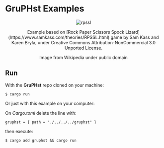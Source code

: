 # GruPHst Examples

<div class="text" align="center">
  <p>
    <img src="https://upload.wikimedia.org/wikipedia/en/c/cc/Rock_paper_scissors_lizard_spock.png" alt="rpssl" >
  </p>
  <p>Example based on [Rock Paper Scissors Spock Lizard](https://www.samkass.com/theories/RPSSL.html) game by Sam Kass and Karen Bryla, under Creative Commons Attribution-NonCommercial 3.0 Unported License.</p>
  <p>Image from Wikipedia under public domain</p>
</div>

## Run

With the **GruPHst** repo cloned on your machine:

`$ cargo run`

Or just with this example on your computer:

On *Cargo.toml* delete the line with:

`gruphst = { path = "./../../../gruphst" }` 

then execute:

`$ cargo add gruphst && cargo run`